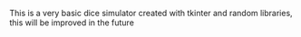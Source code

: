 This is a very basic dice simulator created with tkinter and random libraries,
this will be improved in the future
